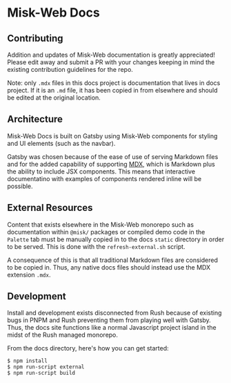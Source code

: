 # Misk-Web Docs

## Contributing

Addition and updates of Misk-Web documentation is greatly appreciated! Please edit away and submit a PR with your changes keeping in mind the existing contribution guidelines for the repo.

Note: only `.mdx` files in this docs project is documentation that lives in docs project. If it is an `.md` file, it has been copied in from elsewhere and should be edited at the original location.

## Architecture

Misk-Web Docs is built on Gatsby using Misk-Web components for styling and UI elements (such as the navbar).

Gatsby was chosen because of the ease of use of serving Markdown files and for the added capability of supporting [MDX](https://mdxjs.com/), which is Markdown plus the ability to include JSX components. This means that interactive documentatino with examples of components rendered inline will be possible.

## External Resources

Content that exists elsewhere in the Misk-Web monorepo such as documentation within `@misk/` packages or compiled demo code in the `Palette` tab must be manually copied in to the docs `static` directory in order to be served. This is done with the `refresh-external.sh` script.

A consequence of this is that all traditional Markdown files are considered to be copied in. Thus, any native docs files should instead use the MDX extension `.mdx`.

## Development

Install and development exists disconnected from Rush because of existing bugs in PNPM and Rush preventing them from playing well with Gatsby. Thus, the docs site functions like a normal Javascript project island in the midst of the Rush managed monorepo.

From the docs directory, here's how you can get started:

```
$ npm install
$ npm run-script external
$ npm run-script build
```
